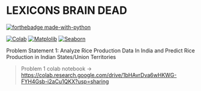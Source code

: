# LEXICONS BRAIN DEAD


[![forthebadge made-with-python](http://ForTheBadge.com/images/badges/made-with-python.svg)](https://www.python.org/)

[![Colab](https://img.shields.io/badge/Google-Colab-gold.svg)]([https://shields.io/](https://colab.research.google.com/))
[![Matplolib](https://img.shields.io/badge/Visualization-Matplolib-red.svg)]([https://shields.io/](https://google.com/))
[![Seaborn](https://img.shields.io/badge/Visualization-Seaborn-red.svg)]([https://shields.io/](https://google.com/))


Problem Statement 1: Analyze Rice Production Data In India and Predict Rice Production in Indian States/Union Territories

> Problem 1 colab notebook -> https://colab.research.google.com/drive/1bHAvrDva6wHKWG-FYH4Gsb-i2aCu1QKX?usp=sharing

